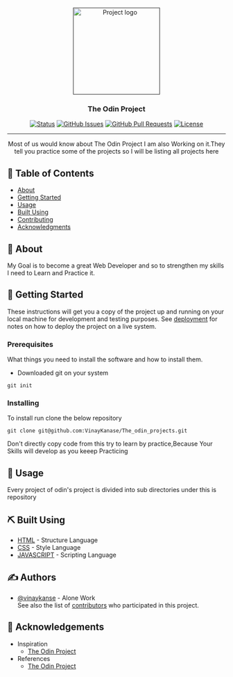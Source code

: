 <p align="center">
  <a href="" rel="noopener">
 <img width=200px height=200px src="https://www.theodinproject.com/assets/odin-logo-2d729f16279e9fc3b58ce847eacf07f883bdfc95eb23bb5064ed59d36ef551d6.svg" alt="Project logo"></a>
</p>

<h3 align="center">The Odin Project</h3>

<div align="center">

[![Status](https://img.shields.io/badge/status-active-success.svg)]()
[![GitHub Issues](https://img.shields.io/github/issues/kylelobo/The-Documentation-Compendium.svg)](https://github.com/VinayKanase/The_odin_projects/issues)
[![GitHub Pull Requests](https://img.shields.io/github/issues-pr/kylelobo/The-Documentation-Compendium.svg)](https://github.com/VinayKanase/The_odin_projects/pulls)
[![License](https://img.shields.io/badge/license-MIT-blue.svg)](/LICENSE)

</div>

---

<p align="center"> Most of us would know about The Odin Project I am also Working on it.They tell you practice some of the projects so I will be listing all projects here<br>
</p>

## 📝 Table of Contents

- [About](#about)
- [Getting Started](#getting_started)
- [Usage](#usage)
- [Built Using](#built_using)
- [Contributing](../CONTRIBUTING.md)
- [Acknowledgments](#acknowledgement)

## 🧐 About <a name = "about"></a>

My Goal is to become a great Web Developer and so to strengthen my skills I need to Learn and Practice it.
## 🏁 Getting Started <a name = "getting_started"></a>

These instructions will get you a copy of the project up and running on your local machine for development and testing purposes. See [deployment](#deployment) for notes on how to deploy the project on a live system.

### Prerequisites

What things you need to install the software and how to install them.<br>
 - Downloaded git on your system 
```
git init
```

### Installing

To install run clone the below repository 

```
git clone git@github.com:VinayKanase/The_odin_projects.git
```


Don't directly copy code from this try to learn by practice,Because Your Skills will develop as you keeep Practicing

## 🎈 Usage <a name="usage"></a>

Every project of odin's project is divided into sub directories under this is repository

## ⛏️ Built Using <a name = "built_using"></a>

- [HTML](https://www.google.com/search?q=HTML) - Structure Language
- [CSS](https://www.google.com/search?q=CSS) - Style Language
- [JAVASCRIPT](https://www.google.com/search?q=Javascript) - Scripting Language

## ✍️ Authors <a name = "authors"></a>

- [@vinaykanse](https://github.com/VinayKanase) - Alone Work<br>
See also the list of [contributors](https://github.com/VinayKanase/The_odin_projects/graphs/contributors) who participated in this project.

## 🎉 Acknowledgements <a name = "acknowledgement"></a>

- Inspiration
  - [The Odin Project](https://www.theodinproject.com/)
- References
  - [The Odin Project](https://www.theodinproject.com/)

